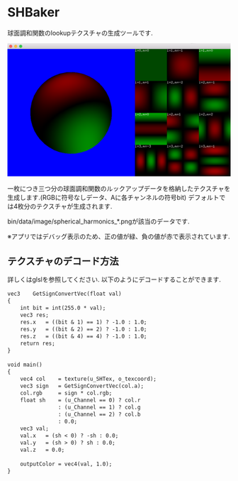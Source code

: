 # SHBaker
球面調和関数のlookupテクスチャの生成ツールです.

![screenshot](image/screenshot.png)

一枚につき三つ分の球面調和関数のルックアップデータを格納したテクスチャを生成します.(RGBに符号なしデータ、Aに各チャンネルの符号bit)
デフォルトでは4枚分のテクスチャが生成されます.

bin/data/image/spherical_harmonics_*.pngが該当のデータです.

※アプリではデバッグ表示のため、正の値が緑、負の値が赤で表示されています.


## テクスチャのデコード方法
詳しくはglslを参照してください.
以下のようにデコードすることができます.

    vec3    GetSignConvertVec(float val)
    {
        int bit = int(255.0 * val);
        vec3 res;
        res.x   = ((bit & 1) == 1) ? -1.0 : 1.0;
        res.y   = ((bit & 2) == 2) ? -1.0 : 1.0;
        res.z   = ((bit & 4) == 4) ? -1.0 : 1.0;
        return res;
    }

    void main()
    {
        vec4 col    = texture(u_SHTex, o_texcoord);
        vec3 sign   = GetSignConvertVec(col.a);
        col.rgb     = sign * col.rgb;
        float sh    = (u_Channel == 0) ? col.r
                    : (u_Channel == 1) ? col.g
                    : (u_Channel == 2) ? col.b
                    : 0.0;
        vec3 val;
        val.x   = (sh < 0) ? -sh : 0.0;
        val.y   = (sh > 0) ? sh : 0.0;
        val.z   = 0.0;

        outputColor = vec4(val, 1.0);
    }




